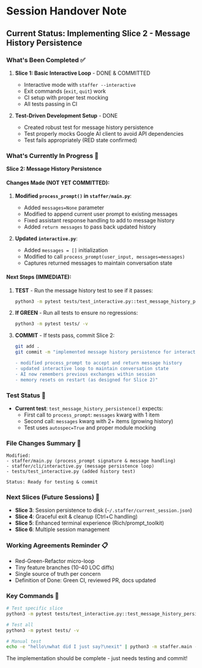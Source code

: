 # Session Handover Note

## Current Status: Implementing Slice 2 - Message History Persistence

### What's Been Completed ✅
1. **Slice 1: Basic Interactive Loop** - DONE & COMMITTED
   - Interactive mode with `staffer --interactive`
   - Exit commands (`exit`, `quit`) work
   - CI setup with proper test mocking
   - All tests passing in CI

2. **Test-Driven Development Setup** - DONE
   - Created robust test for message history persistence
   - Test properly mocks Google AI client to avoid API dependencies
   - Test fails appropriately (RED state confirmed)

### What's Currently In Progress 🚧
**Slice 2: Message History Persistence**

#### Changes Made (NOT YET COMMITTED):
1. **Modified `process_prompt()` in `staffer/main.py`**:
   - Added `messages=None` parameter
   - Modified to append current user prompt to existing messages
   - Fixed assistant response handling to add to message history
   - Added `return messages` to pass back updated history

2. **Updated `interactive.py`**:
   - Added `messages = []` initialization
   - Modified to call `process_prompt(user_input, messages=messages)`
   - Captures returned messages to maintain conversation state

#### Next Steps (IMMEDIATE):
1. **TEST** - Run the message history test to see if it passes:
   ```bash
   python3 -m pytest tests/test_interactive.py::test_message_history_persistence -v
   ```

2. **If GREEN** - Run all tests to ensure no regressions:
   ```bash
   python3 -m pytest tests/ -v
   ```

3. **COMMIT** - If tests pass, commit Slice 2:
   ```bash
   git add .
   git commit -m "implemented message history persistence for interactive mode

   - modified process_prompt to accept and return message history
   - updated interactive loop to maintain conversation state
   - AI now remembers previous exchanges within session
   - memory resets on restart (as designed for Slice 2)"
   ```

### Test Status 🧪
- **Current test**: `test_message_history_persistence()` expects:
  - First call to `process_prompt`: `messages` kwarg with 1 item
  - Second call: `messages` kwarg with 2+ items (growing history)
  - Test uses `autospec=True` and proper module mocking

### File Changes Summary 📝
```
Modified:
- staffer/main.py (process_prompt signature & message handling)
- staffer/cli/interactive.py (message persistence loop)
- tests/test_interactive.py (added history test)

Status: Ready for testing & commit
```

### Next Slices (Future Sessions) 🎯
- **Slice 3**: Session persistence to disk (`~/.staffer/current_session.json`)
- **Slice 4**: Graceful exit & cleanup (Ctrl+C handling)
- **Slice 5**: Enhanced terminal experience (Rich/prompt_toolkit)
- **Slice 6**: Multiple session management

### Working Agreements Reminder 📋
- Red-Green-Refactor micro-loop
- Tiny feature branches (10-40 LOC diffs)
- Single source of truth per concern
- Definition of Done: Green CI, reviewed PR, docs updated

### Key Commands 🔧
```bash
# Test specific slice
python3 -m pytest tests/test_interactive.py::test_message_history_persistence -v

# Test all
python3 -m pytest tests/ -v

# Manual test
echo -e "hello\nwhat did I just say?\nexit" | python3 -m staffer.main --interactive
```

The implementation should be complete - just needs testing and commit!